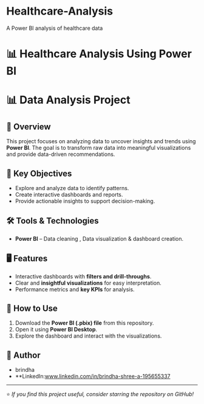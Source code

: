 # Healthcare-Analysis
A Power BI analysis of healthcare data
# 📊 Healthcare Analysis Using Power BI

# 📊 Data Analysis Project

## 📖 Overview
This project focuses on analyzing data to uncover insights and trends using **Power BI**. The goal is to transform raw data into meaningful visualizations and provide data-driven recommendations.

## 🎯 Key Objectives
- Explore and analyze data to identify patterns.
- Create interactive dashboards and reports.
- Provide actionable insights to support decision-making.

## 🛠️ Tools & Technologies
- **Power BI** – Data cleaning , Data visualization & dashboard creation.


## 🖥️ Features
- Interactive dashboards with **filters and drill-throughs**.
- Clear and **insightful visualizations** for easy interpretation.
- Performance metrics and **key KPIs** for analysis.

## 🚀 How to Use
1. Download the **Power BI (.pbix) file** from this repository.
2. Open it using **Power BI Desktop**.
3. Explore the dashboard and interact with the visualizations.


## 👤 Author
- brindha
- **LinkedIn:www.linkedin.com/in/brindha-shree-a-195655337  


---
⭐ *If you find this project useful, consider starring the repository on GitHub!*  

